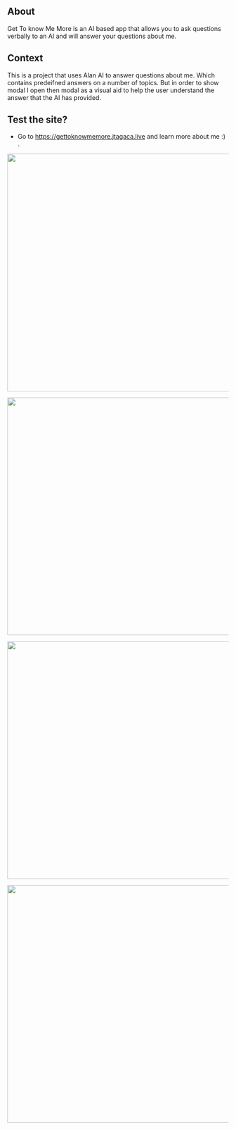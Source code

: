 ## About

Get To know Me More is an AI based app that allows you to ask questions verbally to an AI and will answer your questions about me.

## Context

This is a project that uses Alan AI to answer questions about me. Which contains predeifned answers on a number of topics. But in order to show modal I open then modal as a visual aid to help the user understand the answer that the AI has provided.

## Test the site?

- Go to https://gettoknowmemore.jtagaca.live and learn more about me :) .
<p align="center" width="100%">
<img
      src="https://jtagaca.live/images/gettoknowmemore.gif"
      height=540px width=1080px
   />
      </p>

<p align="center" width="100%">
   <img
       src="https://jtagaca.live/images/gettoknowmemore1.png"
      height=540px width=1080px
   />
       </p>

   <p align="center" width="100%">
   <img
       src="https://jtagaca.live/images/gettoknowmemore2.png"
      height=540px width=1080px
   />
      </p>
<p align="center" width="100%">
<img
      src="https://jtagaca.live/images/gettoknowmemore3.png"
      height=540px width=1080px
   />
      </p>
